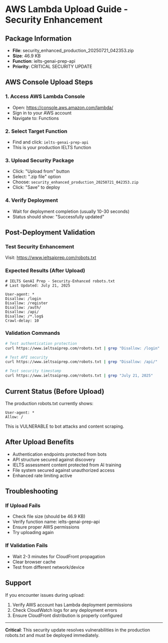 # AWS Lambda Upload Guide - Security Enhancement

## Package Information
- **File**: security_enhanced_production_20250721_042353.zip
- **Size**: 46.9 KB
- **Function**: ielts-genai-prep-api
- **Priority**: CRITICAL SECURITY UPDATE

## AWS Console Upload Steps

### 1. Access AWS Lambda Console
- Open: https://console.aws.amazon.com/lambda/
- Sign in to your AWS account
- Navigate to: Functions

### 2. Select Target Function
- Find and click: `ielts-genai-prep-api`
- This is your production IELTS function

### 3. Upload Security Package
- Click: "Upload from" button
- Select: ".zip file" option
- Choose: `security_enhanced_production_20250721_042353.zip`
- Click: "Save" to deploy

### 4. Verify Deployment
- Wait for deployment completion (usually 10-30 seconds)
- Status should show: "Successfully updated"

## Post-Deployment Validation

### Test Security Enhancement
Visit: https://www.ieltsaiprep.com/robots.txt

### Expected Results (After Upload)
```
# IELTS GenAI Prep - Security-Enhanced robots.txt
# Last Updated: July 21, 2025

User-agent: *
Disallow: /login
Disallow: /register
Disallow: /auth/
Disallow: /api/
Disallow: /*.log$
Crawl-delay: 10
```

### Validation Commands
```bash
# Test authentication protection
curl https://www.ieltsaiprep.com/robots.txt | grep "Disallow: /login"

# Test API security
curl https://www.ieltsaiprep.com/robots.txt | grep "Disallow: /api/"

# Test security timestamp
curl https://www.ieltsaiprep.com/robots.txt | grep "July 21, 2025"
```

## Current Status (Before Upload)
The production robots.txt currently shows:
```
User-agent: *
Allow: /
```

This is VULNERABLE to bot attacks and content scraping.

## After Upload Benefits
- Authentication endpoints protected from bots
- API structure secured against discovery
- IELTS assessment content protected from AI training
- File system secured against unauthorized access
- Enhanced rate limiting active

## Troubleshooting

### If Upload Fails
- Check file size (should be 46.9 KB)
- Verify function name: ielts-genai-prep-api
- Ensure proper AWS permissions
- Try uploading again

### If Validation Fails
- Wait 2-3 minutes for CloudFront propagation
- Clear browser cache
- Test from different network/device

## Support
If you encounter issues during upload:
1. Verify AWS account has Lambda deployment permissions
2. Check CloudWatch logs for any deployment errors
3. Ensure CloudFront distribution is properly configured

---
**Critical**: This security update resolves vulnerabilities in the production robots.txt and must be deployed immediately.
